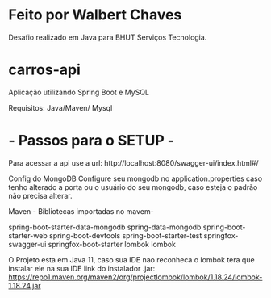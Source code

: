 # Feito por Walbert Chaves

Desafio realizado em Java para BHUT Serviços Tecnologia.

# carros-api

Aplicação utilizando Spring Boot e MySQL

Requisitos:
Java/Maven/ Mysql

# - Passos para o SETUP -

Para acessar a api use a url: http://localhost:8080/swagger-ui/index.html#/

Config do MongoDB
Configure seu mongodb no application.properties caso tenho alterado a porta ou o usuário do seu mongodb,
caso esteja o padrão não precisa alterar.


Maven -
Bibliotecas importadas no mavem-

spring-boot-starter-data-mongodb
spring-data-mongodb
spring-boot-starter-web
spring-boot-devtools
spring-boot-starter-test
springfox-swagger-ui
springfox-boot-starter
lombok
lombok

O Projeto esta em Java 11, caso sua IDE nao reconheca o lombok tera que instalar ele na sua IDE
link do instalador .jar: https://repo1.maven.org/maven2/org/projectlombok/lombok/1.18.24/lombok-1.18.24.jar

